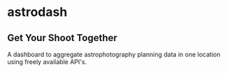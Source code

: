 # astrodash

## Get Your Shoot Together

A dashboard to aggregate astrophotography planning data in one location using freely available API's.
